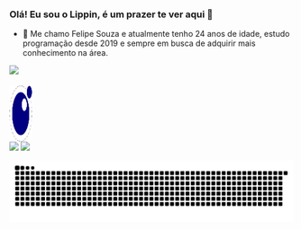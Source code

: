 ### Olá! Eu sou o Lippin, é um prazer te ver aqui 👋

- 💬 Me chamo Felipe Souza e atualmente tenho 24 anos de idade, estudo programação desde 2019 e sempre em busca de adquirir mais conhecimento na área.

<div>
  <a href="https://github.com/LipPin06">
  <img height="180em" src="https://github-readme-stats.vercel.app/api?username=LipPin06&show_icons=true&theme=dracula&include_all_commits=true&count_private=true"/>
  <!-- <img height="180em" src="https://github-readme-stats.vercel.app/api/top-langs/?username=LipPin06&layout=compact&langs_count=7&theme=dracula"/> -->
</div>
  
  
  <div style="display: inline_block"><br>

  <img align="center" alt="Alyn-Lua" height="100" width="40" src="https://github.com/devicons/devicon/blob/master/icons/lua/lua-original.svg">

</div>

<div> 
  <a href="https://discord.gg/WJsuGDZT5d" target="_blank"><img src="https://img.shields.io/badge/Discord-7289DA?style=for-the-badge&logo=discord&logoColor=white" target="_blank"></a>
  <a href="https://www.linkedin.com/in/felipe-souza-7b84351a5/" target="_blank"><img src="https://img.shields.io/badge/-LinkedIn-%230077B5?style=for-the-badge&logo=linkedin&logoColor=white" target="_blank"></a> 
 
 ![Snake animation](https://github.com/LipPin06/LipPin06/blob/output/github-contribution-grid-snake.svg)
</div>
